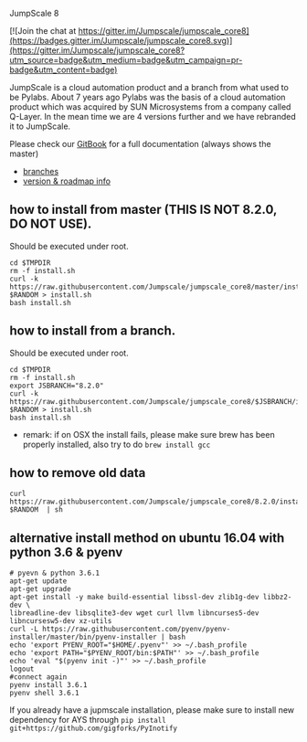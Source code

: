 JumpScale 8


[![Join the chat at https://gitter.im/Jumpscale/jumpscale_core8](https://badges.gitter.im/Jumpscale/jumpscale_core8.svg)](https://gitter.im/Jumpscale/jumpscale_core8?utm_source=badge&utm_medium=badge&utm_campaign=pr-badge&utm_content=badge)


JumpScale is a cloud automation product and a branch from what used to be Pylabs. About 7 years ago Pylabs was the basis of a cloud automation product which was acquired by SUN Microsystems from a company called Q-Layer. In the mean time we are 4 versions further and we have rebranded it to JumpScale.

Please check our [GitBook](https://gig.gitbooks.io/jumpscale-core8/content/) for a full documentation (always shows the master)

- [branches](branches.md)
- [version & roadmap info](../master/releases.md)


## how to install from master (THIS IS NOT 8.2.0, DO NOT USE).
Should be executed under root.

```
cd $TMPDIR
rm -f install.sh
curl -k https://raw.githubusercontent.com/Jumpscale/jumpscale_core8/master/install/install.sh?$RANDOM > install.sh
bash install.sh
```


## how to install from a branch.
Should be executed under root.

```
cd $TMPDIR
rm -f install.sh
export JSBRANCH="8.2.0"
curl -k https://raw.githubusercontent.com/Jumpscale/jumpscale_core8/$JSBRANCH/install/install.sh?$RANDOM > install.sh
bash install.sh
```
- remark: if on OSX the install fails, please make sure brew has been properly installed, also try to do ```brew install gcc```

## how to remove old data

```
curl https://raw.githubusercontent.com/Jumpscale/jumpscale_core8/8.2.0/install/destroy.sh?$RANDOM  | sh
```
## alternative install method on ubuntu 16.04 with python 3.6 & pyenv


```
# pyevn & python 3.6.1
apt-get update
apt-get upgrade
apt-get install -y make build-essential libssl-dev zlib1g-dev libbz2-dev \
libreadline-dev libsqlite3-dev wget curl llvm libncurses5-dev libncursesw5-dev xz-utils
curl -L https://raw.githubusercontent.com/pyenv/pyenv-installer/master/bin/pyenv-installer | bash
echo 'export PYENV_ROOT="$HOME/.pyenv"' >> ~/.bash_profile
echo 'export PATH="$PYENV_ROOT/bin:$PATH"' >> ~/.bash_profile
echo 'eval "$(pyenv init -)"' >> ~/.bash_profile
logout
#connect again
pyenv install 3.6.1
pyenv shell 3.6.1

```

If you already have a jupmscale installation, please make sure to install new dependency for AYS through `pip install git+https://github.com/gigforks/PyInotify`
